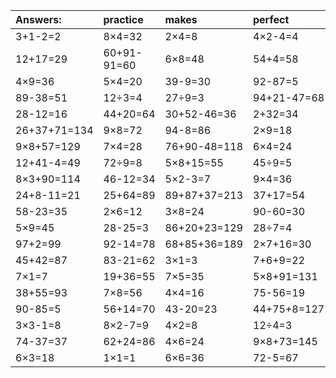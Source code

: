 | Answers: | practice | makes | perfect | ! |
| :--- | :--- | :--- | :--- | :--- |
| 3+1-2=2 | 8×4=32 | 2×4=8 | 4×2-4=4 | 2×8-8=8 | 
| 12+17=29 | 60+91-91=60 | 6×8=48 | 54+4=58 | 8×9=72 | 
| 4×9=36 | 5×4=20 | 39-9=30 | 92-87=5 | 3×9=27 | 
| 89-38=51 | 12÷3=4 | 27÷9=3 | 94+21-47=68 | 4×3=12 | 
| 28-12=16 | 44+20=64 | 30+52-46=36 | 2+32=34 | 14÷7=2 | 
| 26+37+71=134 | 9×8=72 | 94-8=86 | 2×9=18 | 18÷3=6 | 
| 9×8+57=129 | 7×4=28 | 76+90-48=118 | 6×4=24 | 41+24=65 | 
| 12+41-4=49 | 72÷9=8 | 5×8+15=55 | 45÷9=5 | 46-31=15 | 
| 8×3+90=114 | 46-12=34 | 5×2-3=7 | 9×4=36 | 48÷6=8 | 
| 24+8-11=21 | 25+64=89 | 89+87+37=213 | 37+17=54 | 22+69=91 | 
| 58-23=35 | 2×6=12 | 3×8=24 | 90-60=30 | 8×6=48 | 
| 5×9=45 | 28-25=3 | 86+20+23=129 | 28÷7=4 | 7×9-33=30 | 
| 97+2=99 | 92-14=78 | 68+85+36=189 | 2×7+16=30 | 49-23=26 | 
| 45+42=87 | 83-21=62 | 3×1=3 | 7+6+9=22 | 19+24=43 | 
| 7×1=7 | 19+36=55 | 7×5=35 | 5×8+91=131 | 27+33+70=130 | 
| 38+55=93 | 7×8=56 | 4×4=16 | 75-56=19 | 5×2=10 | 
| 90-85=5 | 56+14=70 | 43-20=23 | 44+75+8=127 | 2×4+57=65 | 
| 3×3-1=8 | 8×2-7=9 | 4×2=8 | 12÷4=3 | 42÷6=7 | 
| 74-37=37 | 62+24=86 | 4×6=24 | 9×8+73=145 | 8×3-7=17 | 
| 6×3=18 | 1×1=1 | 6×6=36 | 72-5=67 | 22-3=19 | 
